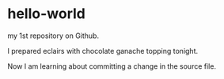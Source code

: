 hello-world
===========

my 1st repository on Github.

I prepared eclairs with chocolate ganache topping tonight.

Now I am learning about committing a change in the source file.
